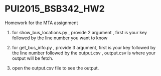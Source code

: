 # PUI2015_BSB342_HW2
Homework for the MTA assignment 

1. for show_bus_locations.py , provide 2 argument , first is your key followed by  the line number you want to know

2. for get_bus_info.py , provide 3 argument, first is your key followed by the line number followed by the output.csv , 
output.csv is where your output will be fetch.

3. open the output.csv file to see the output.
